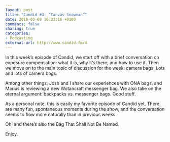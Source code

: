 ```yaml
---
layout: post
title: "Candid #4: “Canvas Snowman”"
date: 2016-03-09 16:23:16 +0100
comments: false
sharing: true
categories: 
- Podcasting
external-url: http://www.candid.fm/4
---
```


In this week’s episode of Candid, we start off with a brief conversation on exposure compensation: what it is, why it’s there, and how to use it. Then we move on to the main topic of discussion for the week: camera bags. Lots and lots of camera bags.

Among other things, Josh and I share our experiences with ONA bags, and Marius is reviewing a new Wotancraft messenger bag. We also take on the eternal argument: backpacks vs. messenger bags. Good stuff.

As a personal note, this is easily my favorite episode of Candid yet. There are many fun, spontaneous moments during the show, and the conversation seems to flow more naturally than in previous weeks.

Oh, and there’s also the Bag That Shall Not Be Named.

Enjoy.